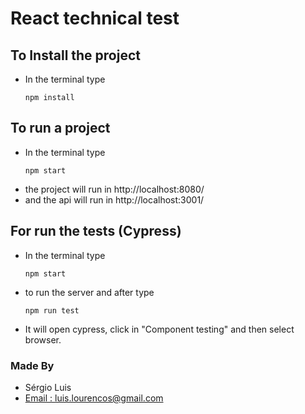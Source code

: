 # React technical test

## To Install the project
- In the terminal type

    ```
    npm install
    ```
## To run a project
- In the terminal type
    ```
    npm start
    ```
- the project will run in http://localhost:8080/
- and the api will run in http://localhost:3001/
    
## For run the tests (Cypress)
- In the terminal type 
    ```
    npm start
    ```

- to run the server and after type

    ```
    npm run test
    ```
- It will open cypress, click in "Component testing" and then select browser.

### Made By
- Sérgio Luis  
- [Email : luis.lourencos@gmail.com](mailto:luis.lourencos@gmail.com)  
